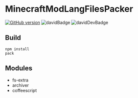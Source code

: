 # MinecraftModLangFilesPacker
[![GitHub version](https://badge.fury.io/gh/S--Minecraft%2FMinecraftModLangFIlesPacker.svg)](http://badge.fury.io/gh/S--Minecraft%2FMinecraftModLangFIlesPacker)
![davidBadge](https://david-dm.org/S--Minecraft/MinecraftModLangFilesPacker.svg "davidBadge")
![davidDevBadge](https://david-dm.org/S--Minecraft/MinecraftModLangFilesPacker/dev-status.svg "davidDevBadge")

## Build
```
npm install
pack
```

## Modules
- fs-extra
- archiver
- coffeescript
